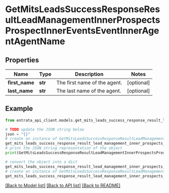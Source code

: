 # GetMitsLeadsSuccessResponseResultLeadManagementInnerProspectsProspectInnerEventsEventInnerAgentAgentName


## Properties

Name | Type | Description | Notes
------------ | ------------- | ------------- | -------------
**first_name** | **str** | The first name of the agent. | [optional] 
**last_name** | **str** | The last name of the agent. | [optional] 

## Example

```python
from entrata_api_client.models.get_mits_leads_success_response_result_lead_management_inner_prospects_prospect_inner_events_event_inner_agent_agent_name import GetMitsLeadsSuccessResponseResultLeadManagementInnerProspectsProspectInnerEventsEventInnerAgentAgentName

# TODO update the JSON string below
json = "{}"
# create an instance of GetMitsLeadsSuccessResponseResultLeadManagementInnerProspectsProspectInnerEventsEventInnerAgentAgentName from a JSON string
get_mits_leads_success_response_result_lead_management_inner_prospects_prospect_inner_events_event_inner_agent_agent_name_instance = GetMitsLeadsSuccessResponseResultLeadManagementInnerProspectsProspectInnerEventsEventInnerAgentAgentName.from_json(json)
# print the JSON string representation of the object
print(GetMitsLeadsSuccessResponseResultLeadManagementInnerProspectsProspectInnerEventsEventInnerAgentAgentName.to_json())

# convert the object into a dict
get_mits_leads_success_response_result_lead_management_inner_prospects_prospect_inner_events_event_inner_agent_agent_name_dict = get_mits_leads_success_response_result_lead_management_inner_prospects_prospect_inner_events_event_inner_agent_agent_name_instance.to_dict()
# create an instance of GetMitsLeadsSuccessResponseResultLeadManagementInnerProspectsProspectInnerEventsEventInnerAgentAgentName from a dict
get_mits_leads_success_response_result_lead_management_inner_prospects_prospect_inner_events_event_inner_agent_agent_name_from_dict = GetMitsLeadsSuccessResponseResultLeadManagementInnerProspectsProspectInnerEventsEventInnerAgentAgentName.from_dict(get_mits_leads_success_response_result_lead_management_inner_prospects_prospect_inner_events_event_inner_agent_agent_name_dict)
```
[[Back to Model list]](../README.md#documentation-for-models) [[Back to API list]](../README.md#documentation-for-api-endpoints) [[Back to README]](../README.md)


